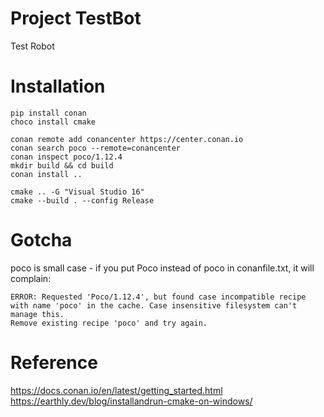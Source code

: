 # Project TestBot 

Test Robot 

# Installation 

```
pip install conan
choco install cmake

conan remote add conancenter https://center.conan.io
conan search poco --remote=conancenter
conan inspect poco/1.12.4
mkdir build && cd build
conan install ..

cmake .. -G "Visual Studio 16"
cmake --build . --config Release
```

# Gotcha 

poco is small case - if you put Poco instead of poco in conanfile.txt, it will complain:

```
ERROR: Requested 'Poco/1.12.4', but found case incompatible recipe with name 'poco' in the cache. Case insensitive filesystem can't manage this.
Remove existing recipe 'poco' and try again.
```

# Reference

<https://docs.conan.io/en/latest/getting_started.html>
<https://earthly.dev/blog/installandrun-cmake-on-windows/>